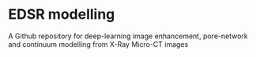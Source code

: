 # EDSR modelling
A Github repository for deep-learning image enhancement, pore-network and continuum modelling from X-Ray Micro-CT images
